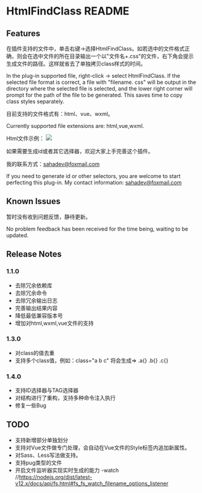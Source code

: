 # HtmlFindClass README

## Features
在插件支持的文件中，单击右键->选择HtmlFindClass。如若选中的文件格式正确，则会在选中文件的所在目录输出一个以"文件名+.css"的文件，右下角会提示生成文件的路径。这样就省去了单独拷贝class样式的时间。

In the plug-in supported file, right-click -> select HtmlFindClass. If the selected file format is correct, a file with "filename. css" will be output in the directory where the selected file is selected, and the lower right corner will prompt for the path of the file to be generated. This saves time to copy class styles separately.

目前支持的文件格式有：html、vue、wxml。

Currently supported file extensions are: html,vue,wxml.

Html文件示例：
![](resource/Jan-30-2019_14-39-06_html.gif)

如果需要生成id或者其它选择器，欢迎大家上手完善这个插件。

我的联系方式：sahadev@foxmail.com

If you need to generate id or other selectors, you are welcome to start perfecting this plug-in. My contact information: sahadev@foxmail.com

## Known Issues
暂时没有收到问题反馈，静待更新。

No problem feedback has been received for the time being, waiting to be updated.

## Release Notes

### 1.1.0
- 去除冗余依赖库
- 去除冗余命令
- 去除冗余输出日志
- 完善输出结果内容
- 降低最低兼容版本号
- 增加对html,wxml,vue文件的支持

### 1.3.0
- 对class的值去重
- 支持多个class值，例如：class="a b c" 将会生成=> .a{} .b{} .c{}

### 1.4.0
- 支持ID选择器与TAG选择器
- 对结构进行了重构，支持多种命令注入执行
- 修复一些Bug

## TODO
- 支持新增部分单独划分
- 支持对Vue文件做专门处理，会自动在Vue文件的Style标签内追加新属性。
- 对Sass、Less写法做支持。
- 支持pug类型的文件
- 开启文件监听器实现实时生成的能力 -watch //https://nodejs.org/dist/latest-v12.x/docs/api/fs.html#fs_fs_watch_filename_options_listener